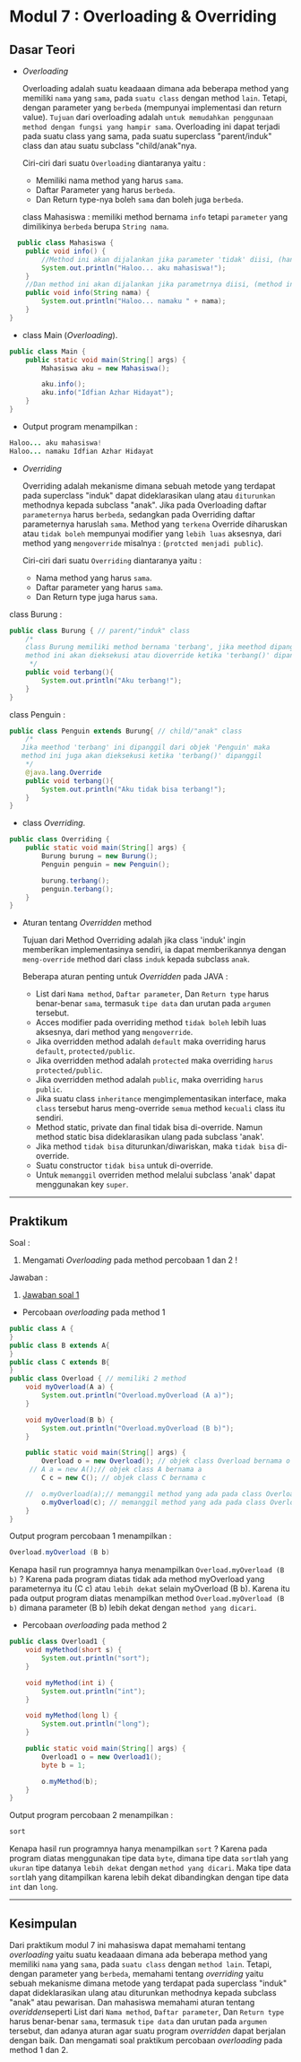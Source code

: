 # Modul 7 : Overloading & Overriding

## Dasar Teori

* *Overloading*

  Overloading adalah suatu keadaaan dimana ada beberapa method yang memiliki `nama` yang `sama`, pada `suatu class` dengan method `lain`. Tetapi, dengan parameter yang `berbeda` (mempunyai implementasi dan return value). `Tujuan` dari overloading adalah `untuk memudahkan penggunaan method dengan fungsi yang hampir sama`. Overloading ini dapat terjadi pada suatu class yang sama, pada suatu superclass "parent/induk" class dan atau suatu subclass "child/anak"nya.
  
  Ciri-ciri dari suatu `Overloading` diantaranya yaitu : 
  - Memiliki nama method yang harus `sama`.
  - Daftar Parameter yang harus `berbeda`.
  - Dan Return type-nya boleh `sama` dan boleh juga `berbeda`.
  
  class Mahasiswa : memiliki method bernama `info` tetapi `parameter` yang dimilikinya `berbeda` berupa `String nama`.
  
````java
  public class Mahasiswa {
    public void info() {
        //Method ini akan dijalankan jika parameter 'tidak' diisi, (hanya menampikan : Haloo... aku mahasiswa!)
        System.out.println("Haloo... aku mahasiswa!");
    }
    //Dan method ini akan dijalankan jika parametrnya diisi, (method ini memiliki parameter 'String nama' jika parameter 'nama' diisi maka akan menampilkan ke2 outputnya)
    public void info(String nama) {
        System.out.println("Haloo... namaku " + nama);
    }
}
````

- class Main (*Overloading*).

````java
public class Main {
    public static void main(String[] args) {
        Mahasiswa aku = new Mahasiswa();

        aku.info();
        aku.info("Idfian Azhar Hidayat");
    }
}
````

- Output program menampilkan :

````java
Haloo... aku mahasiswa!
Haloo... namaku Idfian Azhar Hidayat
````

* *Overriding*

    Overriding adalah mekanisme dimana sebuah metode yang terdapat pada superclass "induk" dapat dideklarasikan ulang atau `diturunkan` methodnya kepada subclass "anak". Jika pada Overloading daftar `parameternya` harus `berbeda`, sedangkan pada Overriding daftar parameternya haruslah `sama`. Method yang `terkena` Override diharuskan atau `tidak boleh` mempunyai modifier yang `lebih luas` aksesnya, dari method yang `mengoverride` misalnya : (`protcted menjadi public`).
  
  Ciri-ciri dari suatu `Overriding` diantaranya yaitu :
  - Nama method yang harus `sama`.
  - Daftar parameter yang harus `sama`.
  - Dan Return type juga harus `sama`.
  
  
class Burung :
  
````java
public class Burung { // parent/"induk" class
    /*
    class Burung memiliki method bernama 'terbang', jika meethod dipanggil dari objek 'Burung' maka
    method ini akan dieksekusi atau dioverride ketika 'terbang()' dipanggil.
     */
    public void terbang(){
        System.out.println("Aku terbang!");
    }
}
````
  class Penguin :
  
````java
public class Penguin extends Burung{ // child/"anak" class
    /*
   Jika meethod 'terbang' ini dipanggil dari objek 'Penguin' maka
   method ini juga akan dieksekusi ketika 'terbang()' dipanggil
    */
    @java.lang.Override
    public void terbang(){
        System.out.println("Aku tidak bisa terbang!");
    }
}
````
- class *Overriding*.

````java
public class Overriding {
    public static void main(String[] args) {
        Burung burung = new Burung();
        Penguin penguin = new Penguin();

        burung.terbang();
        penguin.terbang();
    }
}
````
  
  * Aturan tentang *Overridden* method
  
    Tujuan dari Method Overriding adalah jika class 'induk' ingin memberikan implementasinya sendiri, ia dapat memberikannya dengan `meng-override` method dari class `induk` kepada subclass `anak`. 
    
    Beberapa aturan penting untuk *Overridden* pada JAVA :
      - List dari `Nama method`, `Daftar parameter`, Dan `Return type` harus benar-benar `sama`, termasuk `tipe data` dan urutan pada `argumen` tersebut.
      - Acces modifier pada overriding method `tidak boleh` lebih luas aksesnya, dari method yang `mengoverride`.
      - Jika overridden method adalah `default` maka overriding harus `default`, `protected/public`.
      - Jika overridden method adalah `protected` maka overriding `harus protected/public`.
      - Jika overridden method adalah `public`, maka overriding `harus public`.
      - Jika suatu class `inheritance` mengimplementasikan interface, maka `class` tersebut harus meng-override `semua` method `kecuali` class itu sendiri.
      - Method static, private dan final tidak bisa di-override. Namun method static bisa dideklarasikan ulang pada subclass 'anak'.
      - Jika method `tidak bisa` diturunkan/diwariskan, maka `tidak bisa` di-override.
      - Suatu constructor `tidak bisa` untuk di-override.
      - Untuk `memanggil` overriden method melalui subclass 'anak' dapat menggunakan key `super`.

<hr>

## Praktikum

Soal :
1. Mengamati *Overloading* pada method percobaan 1 dan 2 ! 

Jawaban :
1. [Jawaban soal 1](https://github.com/iddfian/20104031_Idfian-Azhar-Hidayat_Pemrograman-2/tree/Modul7/src/Modul7/percobaan)

  - Percobaan *overloading* pada method 1

````java
public class A {
}
public class B extends A{
}
public class C extends B{
}
public class Overload { // memiliki 2 method
    void myOverload(A a) {
        System.out.println("Overload.myOverload (A a)");
    }

    void myOverload(B b) {
        System.out.println("Overload.myOverload (B b)");
    }

    public static void main(String[] args) {
        Overload o = new Overload(); // objek class Overload bernama o
     // A a = new A();// objek class A bernama a
        C c = new C(); // objek class C bernama c

    //  o.myOverload(a);// memanggil method yang ada pada class Overload dengan mengisi parameter objek class A
        o.myOverload(c); // memanggil method yang ada pada class Overload dengan mengisi parameter objek class C
    }
}
````
Output program percobaan 1 menampilkan :

````java
Overload.myOverload (B b)
````
Kenapa hasil run programnya hanya menampilkan `Overload.myOverload (B b)` ? Karena pada program diatas tidak ada method myOverload yang parameternya itu (C c) atau `lebih dekat` selain myOverload (B b). Karena itu pada output program diatas menampilkan method `Overload.myOverload (B b)` dimana parameter (B b) lebih dekat dengan `method yang dicari`.


   - Percobaan *overloading* pada method 2

````java
public class Overload1 {
    void myMethod(short s) {
        System.out.println("sort");
    }

    void myMethod(int i) {
        System.out.println("int");
    }

    void myMethod(long l) {
        System.out.println("long");
    }

    public static void main(String[] args) {
        Overload1 o = new Overload1();
        byte b = 1;

        o.myMethod(b);
    }
}
````

Output program percobaan 2 menampilkan :

````java
sort
````
Kenapa hasil run programnya hanya menampilkan `sort` ? Karena pada program diatas menggunakan tipe data `byte`, dimana tipe data `sort`lah yang `ukuran` tipe datanya `lebih dekat` dengan `method yang dicari`. Maka tipe data `sort`lah yang ditampilkan karena lebih dekat dibandingkan dengan tipe data `int` dan `long`. 


<hr>

## Kesimpulan
Dari praktikum modul 7 ini mahasiswa dapat memahami tentang *overloading* yaitu suatu keadaaan dimana ada beberapa method yang memiliki `nama` yang `sama`, pada `suatu class` dengan `method lain`. Tetapi, dengan parameter yang `berbeda`, memahami tentang *overriding* yaitu sebuah mekanisme dimana metode yang terdapat pada superclass "induk" dapat dideklarasikan ulang atau diturunkan methodnya kepada subclass "anak" atau pewarisan. Dan mahasiswa memahami aturan tentang *overidden*seperti List dari `Nama method`, `Daftar parameter`, Dan `Return type` harus benar-benar `sama`, termasuk `tipe data` dan urutan pada `argumen` tersebut, dan adanya aturan agar suatu program *overridden* dapat berjalan dengan baik. Dan mengamati soal praktikum percobaan *overloading* pada method 1 dan 2. 

